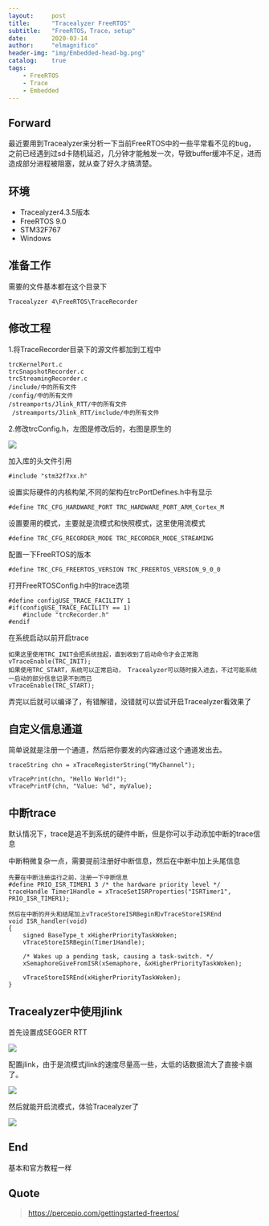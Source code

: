 ```yaml
---
layout:     post
title:      "Tracealyzer FreeRTOS"
subtitle:   "FreeRTOS，Trace，setup"
date:       2020-03-14
author:     "elmagnifico"
header-img: "img/Embedded-head-bg.png"
catalog:    true
tags:
    - FreeRTOS
    - Trace
    - Embedded
---
```


## Forward

最近要用到Tracealyzer来分析一下当前FreeRTOS中的一些平常看不见的bug，之前已经遇到过sd卡随机延迟，几分钟才能触发一次，导致buffer缓冲不足，进而造成部分进程被阻塞，就从查了好久才搞清楚。

## 环境

- Tracealyzer4.3.5版本
- FreeRTOS 9.0
- STM32F767
- Windows

## 准备工作

需要的文件基本都在这个目录下

```
Tracealyzer 4\FreeRTOS\TraceRecorder
```

## 修改工程

1.将TraceRecorder目录下的源文件都加到工程中

```
trcKernelPort.c
trcSnapshotRecorder.c
trcStreamingRecorder.c
/include/中的所有文件
/config/中的所有文件
/streamports/Jlink_RTT/中的所有文件
 /streamports/Jlink_RTT/include/中的所有文件
```

2.修改trcConfig.h，左图是修改后的，右图是原生的

![](http://img.elmagnifico.tech:9514/static/upload/elmagnifico/gaePLmTkGxriEdX.png)



加入库的头文件引用

```
#include "stm32f7xx.h"
```

设置实际硬件的内核构架,不同的架构在trcPortDefines.h中有显示

```
#define TRC_CFG_HARDWARE_PORT TRC_HARDWARE_PORT_ARM_Cortex_M
```

设置要用的模式，主要就是流模式和快照模式，这里使用流模式

```
#define TRC_CFG_RECORDER_MODE TRC_RECORDER_MODE_STREAMING
```

配置一下FreeRTOS的版本

```
#define TRC_CFG_FREERTOS_VERSION TRC_FREERTOS_VERSION_9_0_0
```

打开FreeRTOSConfig.h中的trace选项

```
#define configUSE_TRACE_FACILITY 1
#if(configUSE_TRACE_FACILITY == 1)
	#include "trcRecorder.h"
#endif
```

在系统启动以前开启trace

```
如果这里使用TRC_INIT会把系统挂起，直到收到了启动命令才会正常跑
vTraceEnable(TRC_INIT);
如果使用TRC_START，系统可以正常启动， Tracealyzer可以随时接入进去，不过可能系统一启动的部分信息记录不到而已
vTraceEnable(TRC_START);
```

弄完以后就可以编译了，有错解错，没错就可以尝试开启Tracealyzer看效果了

## 自定义信息通道

简单说就是注册一个通道，然后把你要发的内容通过这个通道发出去。

```
traceString chn = xTraceRegisterString("MyChannel"); 

vTracePrint(chn, "Hello World!"); 
vTracePrintF(chn, "Value: %d", myValue);
```

## 中断trace

默认情况下，trace是追不到系统的硬件中断，但是你可以手动添加中断的trace信息

中断稍微复杂一点，需要提前注册好中断信息，然后在中断中加上头尾信息

```
先要在中断注册运行之前，注册一下中断信息
#define PRIO_ISR_TIMER1 3 /* the hardware priority level */ 
traceHandle Timer1Handle = xTraceSetISRProperties("ISRTimer1", PRIO_ISR_TIMER1); 

然后在中断的开头和结尾加上vTraceStoreISRBegin和vTraceStoreISREnd
void ISR_handler(void)
{ 
    signed BaseType_t xHigherPriorityTaskWoken;
    vTraceStoreISRBegin(Timer1Handle); 

    /* Wakes up a pending task, causing a task-switch. */
    xSemaphoreGiveFromISR(xSemaphore, &xHigherPriorityTaskWoken); 

    vTraceStoreISREnd(xHigherPriorityTaskWoken); 
}
```

## Tracealyzer中使用jlink

首先设置成SEGGER RTT

![](http://img.elmagnifico.tech:9514/static/upload/elmagnifico/2dzSv9LWGqlxwFn.png)

配置jlink，由于是流模式jlink的速度尽量高一些，太低的话数据流大了直接卡崩了。

![](http://img.elmagnifico.tech:9514/static/upload/elmagnifico/YMDt5xGdjCr6yvK.png)

然后就能开启流模式，体验Tracealyzer了

![](http://img.elmagnifico.tech:9514/static/upload/elmagnifico/3CqIQhSFe4DH1zR.png)

## End

基本和官方教程一样



## Quote

> https://percepio.com/gettingstarted-freertos/




